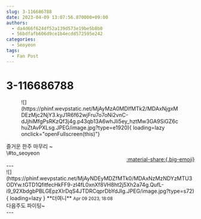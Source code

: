 ```yaml
---
slug: 3-116686788
date: 2023-04-09 13:07:56.870000+09:00
authors:
  - da4d66f624df52a139d573e19be5b8b0
  - 56bdfafb606d9ce1b4ecdd572595e242
categories:
  - Seoyeon
tags:
  - Fan Post
---
```


# 3-116686788

<div class="post-container" markdown="1">
<div class="content-container md-sidebar__scrollwrap" markdown="1">


<figure markdown="1">
![](https://phinf.wevpstatic.net/MjAyMzA0MDlfMTk2/MDAxNjgxMDEzMjc2NjY3.kyJ1R6f62wjFru7o7oNi2vnC-dJjhiMfgPsRKzQf3j4g.p43qb13A6whJli5ey_hztMw3GA9SiGZ6chuZtAvPXLsg.JPEG/image.jpg?type=e1920){ loading=lazy onclick="openFullscreen(this)"}
</figure>
즐거운 한주 마무리 ~<br>\#to_seoyeon 

</div>
</div>

<div style="text-align: right;" markdown="1">
<a href="https://weverse.io/fromis9/fanpost/3-116686788" style="text-align: right;">:material-share:{.big-emoji}</a>
</div>
---

<div class="comments-container md-sidebar__scrollwrap" markdown="1">
<div class="comment" markdown="1">
<div class='id-container' markdown="1">
![](https://phinf.wevpstatic.net/MjAyNDEyMDZfMTk0/MDAxNzMzNDYzMTU3ODYw.tGTD1QfitfecHkFF9-zI4fL0xnXf8VH8ht2j5Xh2a74g.QufL-i9_92XbdgbPBLGEpzXIrDqS4JTDRCqprDbYdJIg.JPEG/image.jpg?type=s72){ loading=lazy }
**<span class="artist">더여니</span>** <small>Apr 09 2023, 18:08</small><br>
</div>
<div class='comment-body' markdown="1">
다음주도 파이팅~
</div>
</div>
</div>
---
